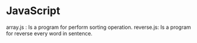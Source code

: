 # JavaScript
array.js : Is a program for perform sorting operation.
reverse.js: Is a program for reverse every word in sentence.
